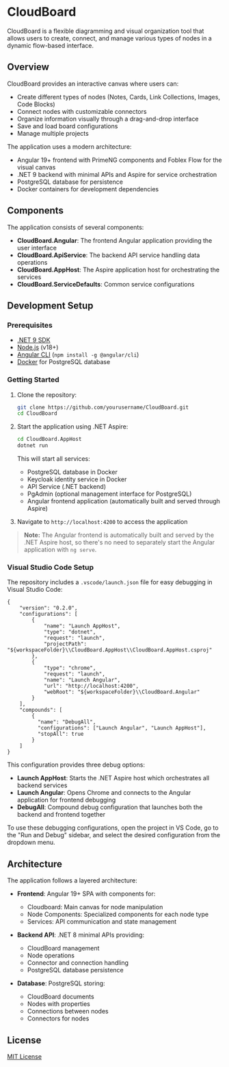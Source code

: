 # CloudBoard

CloudBoard is a flexible diagramming and visual organization tool that allows users to create, connect, and manage various types of nodes in a dynamic flow-based interface.

## Overview

CloudBoard provides an interactive canvas where users can:

- Create different types of nodes (Notes, Cards, Link Collections, Images, Code Blocks)
- Connect nodes with customizable connectors
- Organize information visually through a drag-and-drop interface
- Save and load board configurations
- Manage multiple projects

The application uses a modern architecture:
- Angular 19+ frontend with PrimeNG components and Foblex Flow for the visual canvas
- .NET 9 backend with minimal APIs and Aspire for service orchestration
- PostgreSQL database for persistence
- Docker containers for development dependencies

## Components

The application consists of several components:

- **CloudBoard.Angular**: The frontend Angular application providing the user interface
- **CloudBoard.ApiService**: The backend API service handling data operations
- **CloudBoard.AppHost**: The Aspire application host for orchestrating the services
- **CloudBoard.ServiceDefaults**: Common service configurations

## Development Setup

### Prerequisites

- [.NET 9 SDK](https://dotnet.microsoft.com/download/dotnet/9.0)
- [Node.js](https://nodejs.org/) (v18+)
- [Angular CLI](https://angular.io/cli) (`npm install -g @angular/cli`)
- [Docker](https://www.docker.com/products/docker-desktop/) for PostgreSQL database

### Getting Started

1. Clone the repository:
   ```bash
   git clone https://github.com/yourusername/CloudBoard.git
   cd CloudBoard
   ```

2. Start the application using .NET Aspire:
   ```bash
   cd CloudBoard.AppHost
   dotnet run
   ```
   
   This will start all services:
   - PostgreSQL database in Docker
   - Keycloak identity service in Docker
   - API Service (.NET backend)
   - PgAdmin (optional management interface for PostgreSQL)
   - Angular frontend application (automatically built and served through Aspire)

3. Navigate to `http://localhost:4200` to access the application

> **Note:** The Angular frontend is automatically built and served by the .NET Aspire host, so there's no need to separately start the Angular application with `ng serve`.

### Visual Studio Code Setup

The repository includes a `.vscode/launch.json` file for easy debugging in Visual Studio Code:

```jsonc
{
    "version": "0.2.0",
    "configurations": [
        {
            "name": "Launch AppHost",
            "type": "dotnet",
            "request": "launch",
            "projectPath": "${workspaceFolder}\\CloudBoard.AppHost\\CloudBoard.AppHost.csproj"
        },
        {
            "type": "chrome",
            "request": "launch",
            "name": "Launch Angular",
            "url": "http://localhost:4200",
            "webRoot": "${workspaceFolder}\\CloudBoard.Angular"
        }
    ],
    "compounds": [
        {
          "name": "DebugAll",
          "configurations": ["Launch Angular", "Launch AppHost"],
          "stopAll": true
        }
    ]
}
```

This configuration provides three debug options:
- **Launch AppHost**: Starts the .NET Aspire host which orchestrates all backend services
- **Launch Angular**: Opens Chrome and connects to the Angular application for frontend debugging
- **DebugAll**: Compound debug configuration that launches both the backend and frontend together

To use these debugging configurations, open the project in VS Code, go to the "Run and Debug" sidebar, and select the desired configuration from the dropdown menu.

## Architecture

The application follows a layered architecture:

- **Frontend**: Angular 19+ SPA with components for:
  - Cloudboard: Main canvas for node manipulation
  - Node Components: Specialized components for each node type
  - Services: API communication and state management

- **Backend API**: .NET 8 minimal APIs providing:
  - CloudBoard management
  - Node operations
  - Connector and connection handling
  - PostgreSQL database persistence

- **Database**: PostgreSQL storing:
  - CloudBoard documents
  - Nodes with properties
  - Connections between nodes
  - Connectors for nodes

## License

[MIT License](LICENSE)
